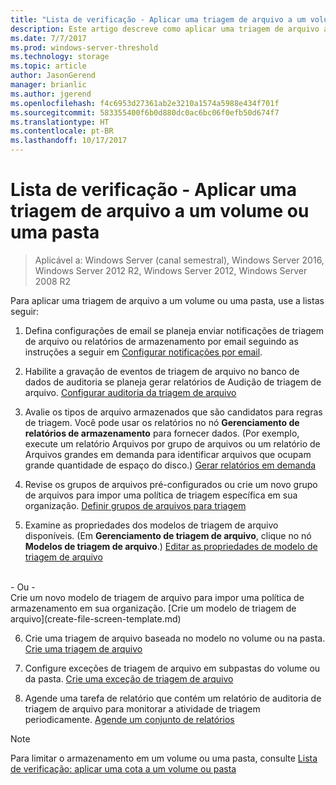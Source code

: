 ```yaml
---
title: "Lista de verificação - Aplicar uma triagem de arquivo a um volume ou uma pasta"
description: Este artigo descreve como aplicar uma triagem de arquivo a um volume ou uma pasta
ms.date: 7/7/2017
ms.prod: windows-server-threshold
ms.technology: storage
ms.topic: article
author: JasonGerend
manager: brianlic
ms.author: jgerend
ms.openlocfilehash: f4c6953d27361ab2e3210a1574a5988e434f701f
ms.sourcegitcommit: 583355400f6b0d880dc0ac6bc06f0efb50d674f7
ms.translationtype: HT
ms.contentlocale: pt-BR
ms.lasthandoff: 10/17/2017
---
```

# <a name="checklist---apply-a-file-screen-to-a-volume-or-folder"></a>Lista de verificação - Aplicar uma triagem de arquivo a um volume ou uma pasta

> Aplicável a: Windows Server (canal semestral), Windows Server 2016, Windows Server 2012 R2, Windows Server 2012, Windows Server 2008 R2

Para aplicar uma triagem de arquivo a um volume ou uma pasta, use a listas seguir:
1. Defina configurações de email se planeja enviar notificações de triagem de arquivo ou relatórios de armazenamento por email seguindo as instruções a seguir em [Configurar notificações por email](configure-email-notifications.md).

2. Habilite a gravação de eventos de triagem de arquivo no banco de dados de auditoria se planeja gerar relatórios de Audição de triagem de arquivo.
[Configurar auditoria da triagem de arquivo](configure-file-screen-audit.md)

3. Avalie os tipos de arquivo armazenados que são candidatos para regras de triagem. Você pode usar os relatórios no nó **Gerenciamento de relatórios de armazenamento** para fornecer dados. (Por exemplo, execute um relatório Arquivos por grupo de arquivos ou um relatório de Arquivos grandes em demanda para identificar arquivos que ocupam grande quantidade de espaço do disco.) [Gerar relatórios em demanda](generate-reports-on-demand.md) 

4. Revise os grupos de arquivos pré-configurados ou crie um novo grupo de arquivos para impor uma política de triagem específica em sua organização. [Definir grupos de arquivos para triagem](define-file-groups-for-screening.md)  

5. Examine as propriedades dos modelos de triagem de arquivo disponíveis. (Em **Gerenciamento de triagem de arquivo**, clique no nó **Modelos de triagem de arquivo**.) [Editar as propriedades de modelo de triagem de arquivo](edit-file-screen-template-properties.md) 
<br />
 - Ou -
 <br /> Crie um novo modelo de triagem de arquivo para impor uma política de armazenamento em sua organização.  [Crie um modelo de triagem de arquivo](create-file-screen-template.md) 

6. Crie uma triagem de arquivo baseada no modelo no volume ou na pasta. 
 [Crie uma triagem de arquivo](create-file-screen.md)
 
7. Configure exceções de triagem de arquivo em subpastas do volume ou da pasta. [Crie uma exceção de triagem de arquivo](create-file-screen-exception.md) 

8. Agende uma tarefa de relatório que contém um relatório de auditoria de triagem de arquivo para monitorar a atividade de triagem periodicamente.
  [Agende um conjunto de relatórios](schedule-set-of-reports.md)


> [!NOTE]
> Para limitar o armazenamento em um volume ou uma pasta, consulte [Lista de verificação: aplicar uma cota a um volume ou pasta](checklist-apply-file-screen-to-volume-or-folder.md)